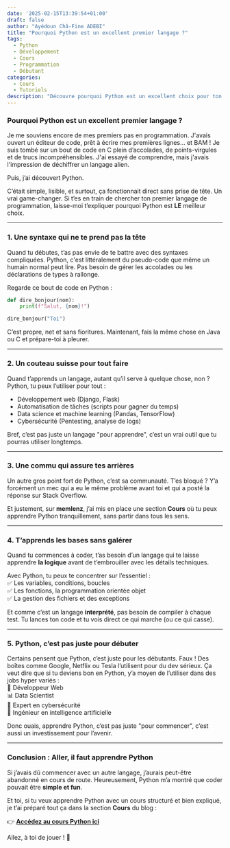 ```yaml
---
date: '2025-02-15T13:39:54+01:00'
draft: false
author: "Ayédoun Châ-Fine ADEBI"
title: "Pourquoi Python est un excellent premier langage ?"
tags:
  - Python
  - Développement
  - Cours
  - Programmation
  - Débutant
categories:
  - Cours
  - Tutoriels
description: "Découvre pourquoi Python est un excellent choix pour ton premier langage de programmation et comment commencer ton apprentissage dès aujourd'hui."
---
```


### **Pourquoi Python est un excellent premier langage ?**  

Je me souviens encore de mes premiers pas en programmation. J'avais ouvert un éditeur de code, prêt à écrire mes premières lignes... et BAM ! Je suis tombé sur un bout de code en C plein d’accolades, de points-virgules et de trucs incompréhensibles. J'ai essayé de comprendre, mais j'avais l'impression de déchiffrer un langage alien.  

Puis, j’ai découvert Python.  

C’était simple, lisible, et surtout, ça fonctionnait direct sans prise de tête. Un vrai game-changer. Si t’es en train de chercher ton premier langage de programmation, laisse-moi t’expliquer pourquoi Python est **LE** meilleur choix.  

---

### **1. Une syntaxe qui ne te prend pas la tête**  

Quand tu débutes, t’as pas envie de te battre avec des syntaxes compliquées. Python, c'est littéralement du pseudo-code que même un humain normal peut lire. Pas besoin de gérer les accolades ou les déclarations de types à rallonge.  

Regarde ce bout de code en Python :  

```python
def dire_bonjour(nom):
    print(f"Salut, {nom}!")

dire_bonjour("Toi")
```
  

C’est propre, net et sans fioritures. Maintenant, fais la même chose en Java ou C et prépare-toi à pleurer.  

---

### **2. Un couteau suisse pour tout faire**  

Quand t’apprends un langage, autant qu’il serve à quelque chose, non ? Python, tu peux l’utiliser pour tout :  
- Développement web (Django, Flask)  
- Automatisation de tâches (scripts pour gagner du temps)  
- Data science et machine learning (Pandas, TensorFlow)  
- Cybersécurité (Pentesting, analyse de logs)  

Bref, c’est pas juste un langage "pour apprendre", c’est un vrai outil que tu pourras utiliser longtemps.  

---

### **3. Une commu qui assure tes arrières**  

Un autre gros point fort de Python, c’est sa communauté. T’es bloqué ? Y’a forcément un mec qui a eu le même problème avant toi et qui a posté la réponse sur Stack Overflow.  

Et justement, sur **memlenz**, j’ai mis en place une section **Cours** où tu peux apprendre Python tranquillement, sans partir dans tous les sens. 

---

### **4. T’apprends les bases sans galérer**  

Quand tu commences à coder, t’as besoin d’un langage qui te laisse apprendre **la logique** avant de t’embrouiller avec les détails techniques.  

Avec Python, tu peux te concentrer sur l’essentiel :  
✅ Les variables, conditions, boucles  
✅ Les fonctions, la programmation orientée objet  
✅ La gestion des fichiers et des exceptions  

Et comme c’est un langage **interprété**, pas besoin de compiler à chaque test. Tu lances ton code et tu vois direct ce qui marche (ou ce qui casse).  

---

### **5. Python, c’est pas juste pour débuter**  

Certains pensent que Python, c’est juste pour les débutants. Faux ! Des boîtes comme Google, Netflix ou Tesla l’utilisent pour du dev sérieux. Ça veut dire que si tu deviens bon en Python, y’a moyen de l’utiliser dans des jobs hyper variés :  
🚀 Développeur Web  
📊 Data Scientist  
🔐 Expert en cybersécurité  
🤖 Ingénieur en intelligence artificielle  

Donc ouais, apprendre Python, c’est pas juste "pour commencer", c’est aussi un investissement pour l’avenir.  

---

### **Conclusion : Aller, il faut  apprendre Python**  

Si j’avais dû commencer avec un autre langage, j’aurais peut-être abandonné en cours de route. Heureusement, Python m’a montré que coder pouvait être **simple et fun**.  

Et toi, si tu veux apprendre Python avec un cours structuré et bien expliqué, je t’ai préparé tout ça dans la section **Cours** du blog :  

👉 **[Accédez au cours Python ici](../../../courses/Python/)**  

Allez, à toi de jouer ! 🚀